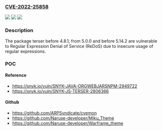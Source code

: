 ### [CVE-2022-25858](https://cve.mitre.org/cgi-bin/cvename.cgi?name=CVE-2022-25858)
![](https://img.shields.io/static/v1?label=Product&message=terser&color=blue)
![](https://img.shields.io/static/v1?label=Version&message=%3C%204.8.1%20&color=brighgreen)
![](https://img.shields.io/static/v1?label=Vulnerability&message=Regular%20Expression%20Denial%20of%20Service%20(ReDoS)&color=brighgreen)

### Description

The package terser before 4.8.1, from 5.0.0 and before 5.14.2 are vulnerable to Regular Expression Denial of Service (ReDoS) due to insecure usage of regular expressions.

### POC

#### Reference
- https://snyk.io/vuln/SNYK-JAVA-ORGWEBJARSNPM-2949722
- https://snyk.io/vuln/SNYK-JS-TERSER-2806366

#### Github
- https://github.com/ARPSyndicate/cvemon
- https://github.com/Naruse-developer/Miku_Theme
- https://github.com/Naruse-developer/Warframe_theme

